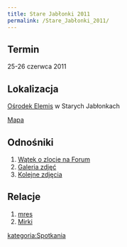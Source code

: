 ```yaml
---
title: Stare Jabłonki 2011
permalink: /Stare_Jabłonki_2011/
---
```


Termin
------

25-26 czerwca 2011

Lokalizacja
-----------

[Ośrodek Elemis](http://www.elemis.alpha.pl/index.html) w Starych Jabłonkach

[Mapa](http://maps.google.pl/maps?q=Stare+Jab%C5%82onki&hl=pl&ie=UTF8&sll=52.025459,19.204102&sspn=6.287874,13.952637&z=14)

Odnośniki
---------

1.  [Wątek o zlocie na Forum](http://www.atopowe-zapalenie.pl/forum/viewtopic.php?f=13&t=6302)
2.  [Galeria zdjęć](http://goo.gl/photos/yy4jXWjJ9T)
3.  [Kolejne zdjęcia](https://picasaweb.google.com/112037479531643062970/ZlotAtopowy?authkey=Gv1sRgCO_WkM7cgK64Cw)

Relacje
-------

1.  [mres](http://blog.atopowe.pl/2011/06/29/wrazenia-ze-zlotu/)
2.  [Mirki](http://blog.atopowe.pl/2011/06/30/stare-jablonki/)

[kategoria:Spotkania](/kategoria:Spotkania "wikilink")